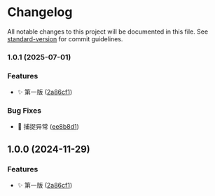 # Changelog

All notable changes to this project will be documented in this file. See [standard-version](https://github.com/conventional-changelog/standard-version) for commit guidelines.

### 1.0.1 (2025-07-01)


### Features

* ✨ 第一版 ([2a86cf1](https://github.com/nsnail/NetAdmin.ApiSkin/commit/2a86cf1dc6e41f4aafe2a22de519634cdd448fd0))


### Bug Fixes

* 🐛 捕捉异常 ([ee8b8d1](https://github.com/nsnail/NetAdmin.ApiSkin/commit/ee8b8d1a9b9883454a56c1668bd296233a717a00))

## 1.0.0 (2024-11-29)


### Features

* ✨ 第一版 ([2a86cf1](https://github.com/nsnail/NetAdmin.ApiSkin/commit/2a86cf1dc6e41f4aafe2a22de519634cdd448fd0))